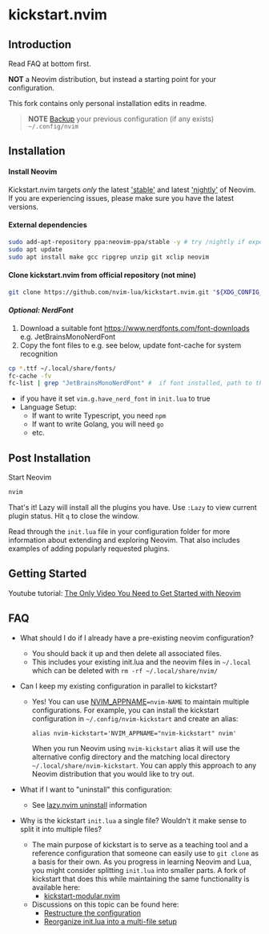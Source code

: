 # kickstart.nvim

## Introduction
Read FAQ at bottom first.

**NOT** a Neovim distribution, but instead a starting point for your configuration.

This fork contains only personal installation edits in readme.
> **NOTE** [Backup](#FAQ) your previous configuration (if any exists) `~/.config/nvim`

## Installation

#### Install Neovim

Kickstart.nvim targets *only* the latest
['stable'](https://github.com/neovim/neovim/releases/tag/stable) and latest
['nightly'](https://github.com/neovim/neovim/releases/tag/nightly) of Neovim.
If you are experiencing issues, please make sure you have the latest versions.

#### External dependencies
```sh
sudo add-apt-repository ppa:neovim-ppa/stable -y # try /nightly if experiencing issues
sudo apt update
sudo apt install make gcc ripgrep unzip git xclip neovim
```
#### Clone kickstart.nvim from official repository (not mine)
```sh
git clone https://github.com/nvim-lua/kickstart.nvim.git "${XDG_CONFIG_HOME:-$HOME/.config}"/nvim
```

#### *Optional: NerdFont*

1. Download a suitable font https://www.nerdfonts.com/font-downloads e.g. JetBrainsMonoNerdFont
2. Copy the font files to e.g. see below, update font-cache for system recognition
```sh
cp *.ttf ~/.local/share/fonts/
fc-cache -fv
fc-list | grep "JetBrainsMonoNerdFont" #  if font installed, path to the font listed
```
- if you have it set `vim.g.have_nerd_font` in `init.lua` to true
- Language Setup:
  - If want to write Typescript, you need `npm`
  - If want to write Golang, you will need `go`
  - etc.

## Post Installation

Start Neovim

```sh
nvim
```

That's it! Lazy will install all the plugins you have. Use `:Lazy` to view
current plugin status. Hit `q` to close the window.

Read through the `init.lua` file in your configuration folder for more
information about extending and exploring Neovim. That also includes
examples of adding popularly requested plugins.


## Getting Started
Youtube tutorial:
[The Only Video You Need to Get Started with Neovim](https://youtu.be/m8C0Cq9Uv9o)

## FAQ

* What should I do if I already have a pre-existing neovim configuration?
  * You should back it up and then delete all associated files.
  * This includes your existing init.lua and the neovim files in `~/.local`
    which can be deleted with `rm -rf ~/.local/share/nvim/`
    
* Can I keep my existing configuration in parallel to kickstart?
  * Yes! You can use [NVIM_APPNAME](https://neovim.io/doc/user/starting.html#%24NVIM_APPNAME)`=nvim-NAME`
    to maintain multiple configurations. For example, you can install the kickstart
    configuration in `~/.config/nvim-kickstart` and create an alias:
    ```
    alias nvim-kickstart='NVIM_APPNAME="nvim-kickstart" nvim'
    ```
    When you run Neovim using `nvim-kickstart` alias it will use the alternative
    config directory and the matching local directory
    `~/.local/share/nvim-kickstart`. You can apply this approach to any Neovim
    distribution that you would like to try out.
    
* What if I want to "uninstall" this configuration:
  * See [lazy.nvim uninstall](https://github.com/folke/lazy.nvim#-uninstalling) information
    
* Why is the kickstart `init.lua` a single file? Wouldn't it make sense to split it into multiple files?
  * The main purpose of kickstart is to serve as a teaching tool and a reference
    configuration that someone can easily use to `git clone` as a basis for their own.
    As you progress in learning Neovim and Lua, you might consider splitting `init.lua`
    into smaller parts. A fork of kickstart that does this while maintaining the 
    same functionality is available here:
    * [kickstart-modular.nvim](https://github.com/dam9000/kickstart-modular.nvim)
  * Discussions on this topic can be found here:
    * [Restructure the configuration](https://github.com/nvim-lua/kickstart.nvim/issues/218)
    * [Reorganize init.lua into a multi-file setup](https://github.com/nvim-lua/kickstart.nvim/pull/473)

